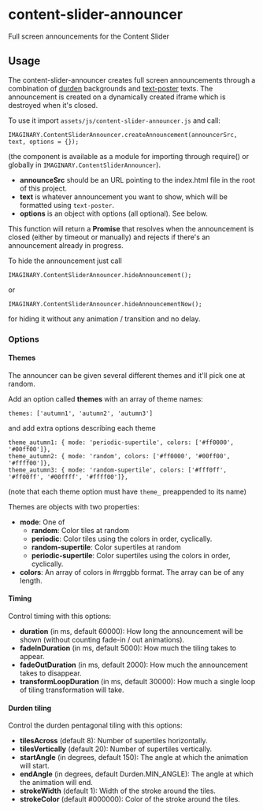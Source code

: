 # content-slider-announcer

Full screen announcements for the Content Slider

## Usage

The content-slider-announcer creates full screen announcements through a combination of
[durden](https://github.com/IMAGINARY/durden) backgrounds and 
[text-poster](https://github.com/IMAGINARY/text-poster) texts. The announcement is created
on a dynamically created iframe which is destroyed when it's closed.

To use it import `assets/js/content-slider-announcer.js` and call:

```
IMAGINARY.ContentSliderAnnouncer.createAnnouncement(announcerSrc, text, options = {});
```

(the component is available as a module for importing through require() or globally in
`IMAGINARY.ContentSliderAnnouncer`).

- **announceSrc** should be an URL pointing to the index.html file in the root of this
project.
- **text** is whatever announcement you want to show, which will be formatted using `text-poster`.
- **options** is an object with options (all optional). See below.

This function will return a **Promise** that resolves when the announcement is closed (either
by timeout or manually) and rejects if there's an announcement already in progress.

To hide the announcement just call

```
IMAGINARY.ContentSliderAnnouncer.hideAnnouncement();
```

or

```
IMAGINARY.ContentSliderAnnouncer.hideAnnouncementNow();
```

for hiding it without any animation / transition and no delay.


### Options

#### Themes

The announcer can be given several different themes and it'll pick one at random.

Add an option called **themes** with an array of theme names:

```
themes: ['autumn1', 'autumn2', 'autumn3']
```

and add extra options describing each theme

```
theme_autumn1: { mode: 'periodic-supertile', colors: ['#ff0000', '#00ff00']},
theme_autumn2: { mode: 'random', colors: ['#ff0000', '#00ff00', '#ffff00']},
theme_autumn3: { mode: 'random-supertile', colors: ['#fff0ff', '#ff00ff', '#00ffff', '#ffff00']},
```

(note that each theme option must have `theme_` preappended to its name)

Themes are objects with two properties:

- **mode**: One of
    - **random**: Color tiles at random
    - **periodic**: Color tiles using the colors in order, cyclically.
    - **random-supertile**: Color supertiles at random
    - **periodic-supertile**: Color supertiles using the colors in order, cyclically.
- **colors**: An array of colors in #rrggbb format. The array can be of any length.

#### Timing

Control timing with this options:

- **duration** (in ms, default 60000): How long the announcement will be shown 
  (without counting fade-in / out animations).  
- **fadeInDuration** (in ms, default 5000): How much the tiling takes to appear.
- **fadeOutDuration** (in ms, default 2000): How much the announcement takes to disappear.
- **transformLoopDuration** (in ms, default 30000): How much a single loop of tiling transformation will take.

#### Durden tiling

Control the durden pentagonal tiling with this options:

- **tilesAcross** (default 8): Number of supertiles horizontally.
- **tilesVertically** (default 20): Number of supertiles vertically.
- **startAngle** (in degrees, default 150): The angle at which the animation will start.
- **endAngle** (in degrees, default Durden.MIN_ANGLE): The angle at which the animation will end.
- **strokeWidth** (default 1): Width of the stroke around the tiles.
- **strokeColor** (default #000000): Color of the stroke around the tiles.
